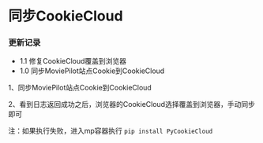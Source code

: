 # 同步CookieCloud

### 更新记录

- 1.1 修复CookieCloud覆盖到浏览器
- 1.0 同步MoviePilot站点Cookie到CookieCloud

1、同步MoviePilot站点Cookie到CookieCloud

2、看到日志返回成功之后，浏览器的CookieCloud选择覆盖到浏览器，手动同步即可

注：如果执行失败，进入mp容器执行 `pip install PyCookieCloud`